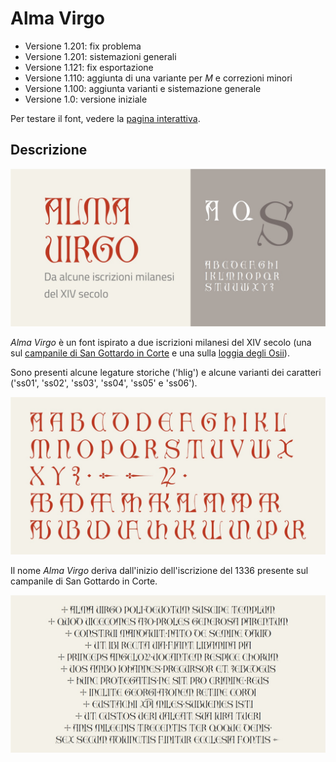 # Alma Virgo
* Versione 1.201: fix problema
* Versione 1.201: sistemazioni generali
* Versione 1.121: fix esportazione
* Versione 1.110: aggiunta di una variante per _M_ e correzioni minori
* Versione 1.100: aggiunta varianti e sistemazione generale
* Versione 1.0: versione iniziale

Per testare il font, vedere la [pagina interattiva](https://m-casanova.github.io/AlmaVirgo/).

## Descrizione
![image](images/alma_virgo.jpg)

_Alma Virgo_ è un font ispirato a due iscrizioni milanesi del XIV secolo
(una sul [campanile di San Gottardo in Corte](https://commons.wikimedia.org/wiki/File:7175_-_Milano_-_Dedica_di_San_Gottardo_in_Corte_datata_1336_-_Foto_Giovanni_Dall%27Orto,_26-Feb-2008.jpg)
e una sulla [loggia degli Osii](https://commons.wikimedia.org/wiki/File:4886_-_Milano_-_Loggia_degli_Osii_-_Foto_Giovanni_Dall%27Orto,_23-Jan-2008.jpg)).

Sono presenti alcune legature storiche ('hlig') e alcune varianti dei caratteri ('ss01', 'ss02', 'ss03', 'ss04', 'ss05' e 'ss06').

![image](images/alma_virgo_1.jpg)

Il nome _Alma Virgo_ deriva dall'inizio dell'iscrizione del 1336 presente sul campanile di San Gottardo in Corte.

![image](images/alma_virgo_2.jpg)
